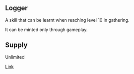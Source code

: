 ## Logger

A skill that can be learnt when reaching level 10 in gathering.

It can be minted only through gameplay.

## Supply

Unlimited

[Link](https://docs.sunflower-land.com/crafting-guide)
